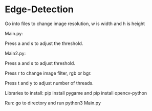 # Edge-Detection

Go into files to change image resolution, w is width and h is height


Main.py:

Press a and s to adjust the threshold.


Main2.py:

Press a and s to adjust threshold.

Press r to change image filter, rgb or bgr.

Press t and y to adjust number of threads.



Libraries to install:
pip install pygame and 
pip install opencv-python

Run:
go to directory and run python3 Main.py
